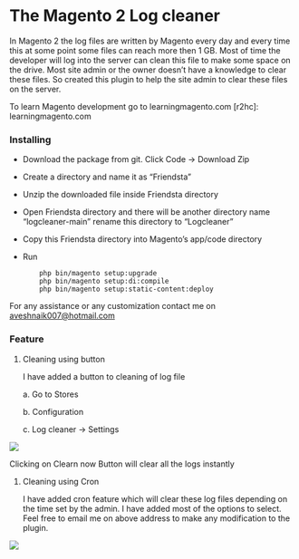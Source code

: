 # **The Magento 2 Log cleaner**

In Magento 2 the log files are written by Magento every day and every time this at some point some files can reach more then 1 GB. Most of time the developer will log into the server can clean this file to make some space on the drive. Most site admin or the owner doesn’t have a knowledge to clear these files. So created this plugin to help the site admin to clear these files on the server.

To learn Magento development go to learningmagento.com [r2hc]: learningmagento.com

### **Installing**

- Download the package from git. Click Code -> Download Zip
- Create a directory and name it as “Friendsta”
- Unzip the downloaded file inside Friendsta directory
- Open Friendsta directory and there will be another directory name “logcleaner-main” rename this directory to “Logcleaner”
- Copy this Friendsta directory into Magento’s app/code directory
- Run

  ``` 
      php bin/magento setup:upgrade
      php bin/magento setup:di:compile
      php bin/magento setup:static-content:deploy
  ```

For any assistance or any customization contact me on aveshnaik007@hotmail.com

### **Feature**

1. Cleaning using button

   I have added a button to cleaning of log file

    a. Go to Stores
 
    b. Configuration

    c. Log cleaner -> Settings

![](https://i.imgur.com/TROiK1D.png)

Clicking on Clearn now Button will clear all the logs instantly

1. Cleaning using Cron

    I have added cron feature which will clear these log files depending on the time set by the admin. I have added most of the options to select. Feel free to email me on above address to make any modification to the plugin.

![](https://i.imgur.com/LqqUsJf.png)

